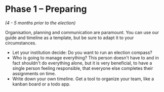 # Phase 1 – Preparing

*(4 - 5 months prior to the election)*

Organisation, planning and communication are paramount. You can use our guide and timeline as a
template, but be sure to adapt it to your circumstances.

- Let your institution decide: Do you want to run an election compass?
- Who is going to manage everything? This person doesn't have to and in fact shouldn't do everything
  alone, but it is very beneficial, to have a single person feeling responsible, that everyone else
  completes their assignments on time.
- Write down your own timeline. Get a tool to organize your team, like a kanban board or a
  todo app.